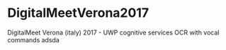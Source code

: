 # DigitalMeetVerona2017
DigitalMeet Verona (italy) 2017 - UWP cognitive services OCR with vocal commands
adsda